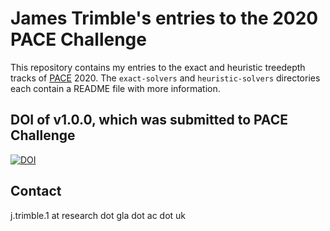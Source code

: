 # James Trimble's entries to the 2020 PACE Challenge

This repository contains my entries to the exact and heuristic treedepth tracks of [PACE](https://pacechallenge.org/) 2020.
The `exact-solvers` and `heuristic-solvers` directories each contain a README file with more information.

## DOI of v1.0.0, which was submitted to PACE Challenge

[![DOI](https://zenodo.org/badge/DOI/10.5281/zenodo.3881441.svg)](https://doi.org/10.5281/zenodo.3881441)

## Contact

j.trimble.1 at research dot gla dot ac dot uk
